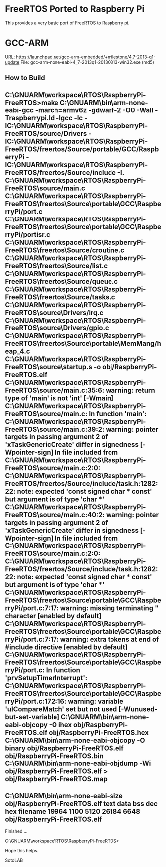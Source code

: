 # FreeRTOS Ported to Raspberry Pi
This provides a very basic port of FreeRTOS to Raspberry pi.

# GCC-ARM
URL: https://launchpad.net/gcc-arm-embedded/+milestone/4.7-2013-q1-update
File: gcc-arm-none-eabi-4_7-2013q1-20130313-win32.exe (md5)
 
## How to Build
C:\GNUARM\workspace\RTOS\RaspberryPi-FreeRTOS>make
C:\GNUARM\bin\arm-none-eabi-gcc -march=armv6z -gdwarf-2 -O0 -Wall -Traspberrypi.ld -lgcc -lc  -IC:\GNUARM\workspace\RTOS\RaspberryPi-FreeRTOS/source/Drivers -IC:\GNUARM\workspace\RTOS\RaspberryPi-FreeRTOS/freertos/Source/portable/GCC/RaspberryPi -IC:\GNUARM\workspace\RTOS\RaspberryPi-FreeRTOS/freertos/Source/include -I. C:\GNUARM\workspace\RTOS\RaspberryPi-FreeRTOS\source/main.c C:\GNUARM\workspace\RTOS\RaspberryPi-FreeRTOS\freertos\Source\portable\GCC\RaspberryPi/port.c C:\GNUARM\workspace\RTOS\RaspberryPi-FreeRTOS\freertos\Source\portable\GCC\RaspberryPi/portisr.c C:\GNUARM\workspace\RTOS\RaspberryPi-FreeRTOS\freertos\Source/croutine.c C:\GNUARM\workspace\RTOS\RaspberryPi-FreeRTOS\freertos\Source/list.c C:\GNUARM\workspace\RTOS\RaspberryPi-FreeRTOS\freertos\Source/queue.c C:\GNUARM\workspace\RTOS\RaspberryPi-FreeRTOS\freertos\Source/tasks.c C:\GNUARM\workspace\RTOS\RaspberryPi-FreeRTOS\source\Drivers/irq.c C:\GNUARM\workspace\RTOS\RaspberryPi-FreeRTOS\source\Drivers/gpio.c C:\GNUARM\workspace\RTOS\RaspberryPi-FreeRTOS\freertos\Source\portable\MemMang/heap_4.c C:\GNUARM\workspace\RTOS\RaspberryPi-FreeRTOS\source\startup.s -o obj/RaspberryPi-FreeRTOS.elf
C:\GNUARM\workspace\RTOS\RaspberryPi-FreeRTOS\source/main.c:35:6: warning: return type of 'main' is not 'int' [-Wmain]
C:\GNUARM\workspace\RTOS\RaspberryPi-FreeRTOS\source/main.c: In function 'main':
C:\GNUARM\workspace\RTOS\RaspberryPi-FreeRTOS\source/main.c:39:2: warning: pointer targets in passing argument 2 of 'xTaskGenericCreate' differ in signedness [-Wpointer-sign]
In file included from C:\GNUARM\workspace\RTOS\RaspberryPi-FreeRTOS\source/main.c:2:0:
C:\GNUARM\workspace\RTOS\RaspberryPi-FreeRTOS/freertos/Source/include/task.h:1282:22: note: expected 'const signed char * const' but argument is of type 'char *'
C:\GNUARM\workspace\RTOS\RaspberryPi-FreeRTOS\source/main.c:40:2: warning: pointer targets in passing argument 2 of 'xTaskGenericCreate' differ in signedness [-Wpointer-sign]
In file included from C:\GNUARM\workspace\RTOS\RaspberryPi-FreeRTOS\source/main.c:2:0:
C:\GNUARM\workspace\RTOS\RaspberryPi-FreeRTOS/freertos/Source/include/task.h:1282:22: note: expected 'const signed char * const' but argument is of type 'char *'
C:\GNUARM\workspace\RTOS\RaspberryPi-FreeRTOS\freertos\Source\portable\GCC\RaspberryPi/port.c:7:17: warning: missing terminating " character [enabled by default]
C:\GNUARM\workspace\RTOS\RaspberryPi-FreeRTOS\freertos\Source\portable\GCC\RaspberryPi/port.c:7:17: warning: extra tokens at end of #include directive [enabled by default]
C:\GNUARM\workspace\RTOS\RaspberryPi-FreeRTOS\freertos\Source\portable\GCC\RaspberryPi/port.c: In function 'prvSetupTimerInterrupt':
C:\GNUARM\workspace\RTOS\RaspberryPi-FreeRTOS\freertos\Source\portable\GCC\RaspberryPi/port.c:172:16: warning: variable 'ulCompareMatch' set but not used [-Wunused-but-set-variable]
C:\GNUARM\bin\arm-none-eabi-objcopy -O ihex obj/RaspberryPi-FreeRTOS.elf obj/RaspberryPi-FreeRTOS.hex
C:\GNUARM\bin\arm-none-eabi-objcopy -O binary obj/RaspberryPi-FreeRTOS.elf obj/RaspberryPi-FreeRTOS.bin
C:\GNUARM\bin\arm-none-eabi-objdump -Wi obj/RaspberryPi-FreeRTOS.elf > obj/RaspberryPi-FreeRTOS.map
---------------------------------------------------------------
C:\GNUARM\bin\arm-none-eabi-size obj/RaspberryPi-FreeRTOS.elf
   text    data     bss     dec     hex filename
  19964    1100    5120   26184    6648 obj/RaspberryPi-FreeRTOS.elf
---------------------------------------------------------------
 Finished ...

C:\GNUARM\workspace\RTOS\RaspberryPi-FreeRTOS>



Hope this helps.

SotoLAB
